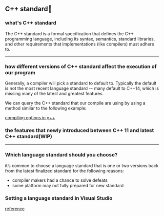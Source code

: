 ## C++ standard🐶

### what's C++ standard  
The C++ standard is a formal specification that defines the C++ programming language, including its syntax, semantics, standard libraries, and other requirements that implementations (like compilers) must adhere to.

---
### how different versions of C++ standard affect the execution of our program
Generally, a compiler will pick a standard to default to. Typically the default is not the most recent language standard -- many default to C++14, which is missing many of the latest and greatest features.

We can query the C++ standard that our compile are using by using a method similar to the following example:

[compiling options in g++](../../practical/compile_option.md#1)

### the features that newly introduced between C++ 11 and latest C++ standard(WIP)

---

### Which language standard should you choose?
it’s common to choose a language standard that is one or two versions back from the latest finalized standard for the following reasons:
- compiler makers had a chance to solve defeats
- some platform may not fully prepared for new standard

### Setting a language standard in Visual Studio

[reference](../../practical/tool_vscode#2-setting-a-language-standard-in-visual-studiowip)